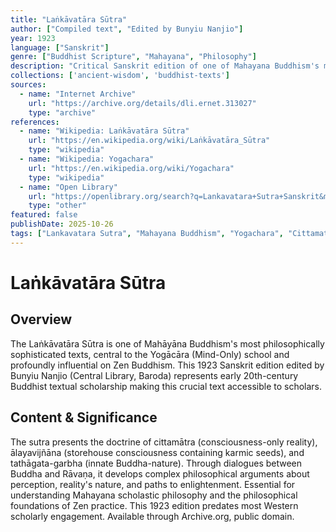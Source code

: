 ```yaml
---
title: "Laṅkāvatāra Sūtra"
author: ["Compiled text", "Edited by Bunyiu Nanjio"]
year: 1923
language: ["Sanskrit"]
genre: ["Buddhist Scripture", "Mahayana", "Philosophy"]
description: "Critical Sanskrit edition of one of Mahayana Buddhism's most philosophically dense sutras, central to Yogachara (Mind-Only) school and Zen Buddhism. Presents doctrine of cittamatra (consciousness-only), alayavijnana (storehouse consciousness), and tathagata-garbha (Buddha-nature). Complex philosophical arguments about nature of reality, perception, and enlightenment essential for understanding Mahayana scholasticism."
collections: ['ancient-wisdom', 'buddhist-texts']
sources:
  - name: "Internet Archive"
    url: "https://archive.org/details/dli.ernet.313027"
    type: "archive"
references:
  - name: "Wikipedia: Laṅkāvatāra Sūtra"
    url: "https://en.wikipedia.org/wiki/Laṅkāvatāra_Sūtra"
    type: "wikipedia"
  - name: "Wikipedia: Yogachara"
    url: "https://en.wikipedia.org/wiki/Yogachara"
    type: "wikipedia"
  - name: "Open Library"
    url: "https://openlibrary.org/search?q=Lankavatara+Sutra+Sanskrit&mode=everything"
    type: "other"
featured: false
publishDate: 2025-10-26
tags: ["Lankavatara Sutra", "Mahayana Buddhism", "Yogachara", "Cittamatra", "Alayavijnana", "Buddha-nature", "Zen Buddhism", "Buddhist philosophy", "Sanskrit Buddhist texts", "1923"]
---
```


# Laṅkāvatāra Sūtra

## Overview

The Laṅkāvatāra Sūtra is one of Mahāyāna Buddhism's most philosophically sophisticated texts, central to the Yogācāra (Mind-Only) school and profoundly influential on Zen Buddhism. This 1923 Sanskrit edition edited by Bunyiu Nanjio (Central Library, Baroda) represents early 20th-century Buddhist textual scholarship making this crucial text accessible to scholars.

## Content & Significance

The sutra presents the doctrine of cittamātra (consciousness-only reality), ālayavijñāna (storehouse consciousness containing karmic seeds), and tathāgata-garbha (innate Buddha-nature). Through dialogues between Buddha and Rāvaṇa, it develops complex philosophical arguments about perception, reality's nature, and paths to enlightenment. Essential for understanding Mahayana scholastic philosophy and the philosophical foundations of Zen practice. This 1923 edition predates most Western scholarly engagement. Available through Archive.org, public domain.
